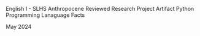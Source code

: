 English I - SLHS
Anthropocene Reviewed Research Project Artifact
Python Programming Lanaguage Facts

May 2024
